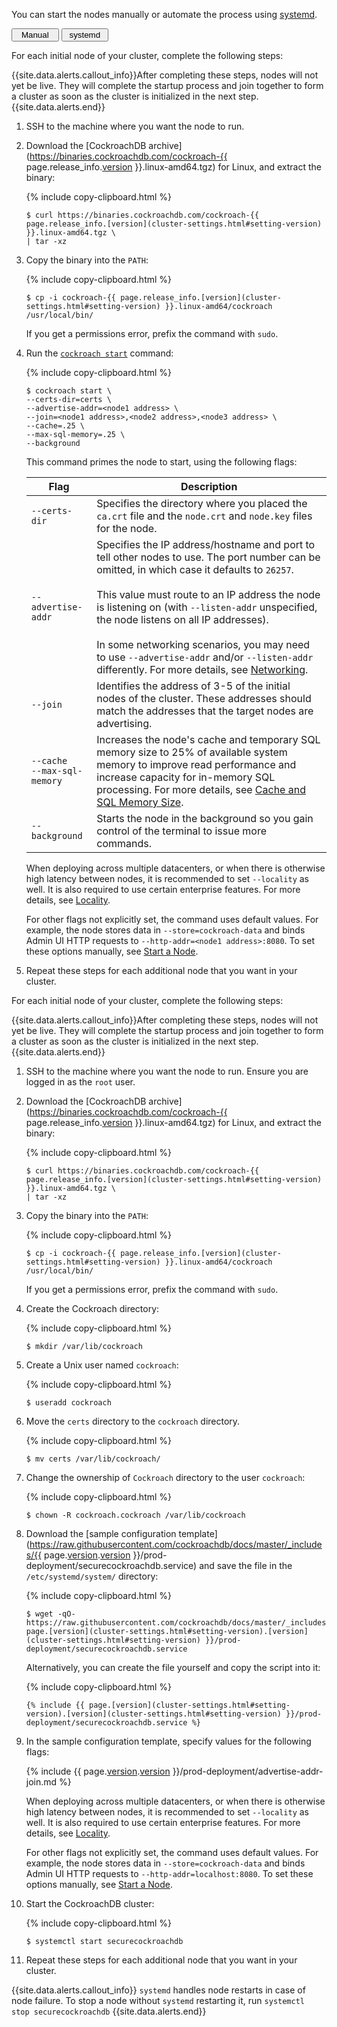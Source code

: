 You can start the nodes manually or automate the process using [systemd](https://www.freedesktop.org/wiki/Software/systemd/).

<div class="filters clearfix">
  <button style="width: 15%" class="filter-button" data-scope="manual">Manual</button>
  <button style="width: 15%" class="filter-button" data-scope="systemd">systemd</button>
</div>
<p></p>

<section class="filter-content" markdown="1" data-scope="manual">

For each initial node of your cluster, complete the following steps:

{{site.data.alerts.callout_info}}After completing these steps, nodes will not yet be live. They will complete the startup process and join together to form a cluster as soon as the cluster is initialized in the next step.{{site.data.alerts.end}}

1. SSH to the machine where you want the node to run.

2. Download the [CockroachDB archive](https://binaries.cockroachdb.com/cockroach-{{ page.release_info.[version](cluster-settings.html#setting-version) }}.linux-amd64.tgz) for Linux, and extract the binary:

    {% include copy-clipboard.html %}
    ~~~ shell
    $ curl https://binaries.cockroachdb.com/cockroach-{{ page.release_info.[version](cluster-settings.html#setting-version) }}.linux-amd64.tgz \
    | tar -xz
    ~~~

3. Copy the binary into the `PATH`:

    {% include copy-clipboard.html %}
    ~~~ shell
    $ cp -i cockroach-{{ page.release_info.[version](cluster-settings.html#setting-version) }}.linux-amd64/cockroach /usr/local/bin/
    ~~~

    If you get a permissions error, prefix the command with `sudo`.

4. Run the [`cockroach start`](start-a-node.html) command:

    {% include copy-clipboard.html %}
    ~~~ shell
    $ cockroach start \
    --certs-dir=certs \
    --advertise-addr=<node1 address> \
    --join=<node1 address>,<node2 address>,<node3 address> \
    --cache=.25 \
    --max-sql-memory=.25 \
    --background
    ~~~

    This command primes the node to start, using the following flags:

    Flag | Description
    -----|------------
    `--certs-dir` | Specifies the directory where you placed the `ca.crt` file and the `node.crt` and `node.key` files for the node.
    `--advertise-addr` | Specifies the IP address/hostname and port to tell other nodes to use. The port number can be omitted, in which case it defaults to `26257`.<br><br>This value must route to an IP address the node is listening on (with `--listen-addr` unspecified, the node listens on all IP addresses).<br><br>In some networking scenarios, you may need to use `--advertise-addr` and/or `--listen-addr` differently. For more details, see [Networking](recommended-production-settings.html#networking).
    `--join` | Identifies the address of 3-5 of the initial nodes of the cluster. These addresses should match the addresses that the target nodes are advertising.
    `--cache`<br>`--max-sql-memory` | Increases the node's cache and temporary SQL memory size to 25% of available system memory to improve read performance and increase capacity for in-memory SQL processing. For more details, see [Cache and SQL Memory Size](recommended-production-settings.html#cache-and-sql-memory-size).
    `--background` | Starts the node in the background so you gain control of the terminal to issue more commands.

    When deploying across multiple datacenters, or when there is otherwise high latency between nodes, it is recommended to set `--locality` as well. It is also required to use certain enterprise features. For more details, see [Locality](start-a-node.html#locality).

	  For other flags not explicitly set, the command uses default values. For example, the node stores data in `--store=cockroach-data` and binds Admin UI HTTP requests to `--http-addr=<node1 address>:8080`. To set these options manually, see [Start a Node](start-a-node.html).

5. Repeat these steps for each additional node that you want in your cluster.

</section>

<section class="filter-content" markdown="1" data-scope="systemd">

For each initial node of your cluster, complete the following steps:

{{site.data.alerts.callout_info}}After completing these steps, nodes will not yet be live. They will complete the startup process and join together to form a cluster as soon as the cluster is initialized in the next step.{{site.data.alerts.end}}

1. SSH to the machine where you want the node to run. Ensure you are logged in as the `root` user.

2. Download the [CockroachDB archive](https://binaries.cockroachdb.com/cockroach-{{ page.release_info.[version](cluster-settings.html#setting-version) }}.linux-amd64.tgz) for Linux, and extract the binary:

    {% include copy-clipboard.html %}
    ~~~ shell
    $ curl https://binaries.cockroachdb.com/cockroach-{{ page.release_info.[version](cluster-settings.html#setting-version) }}.linux-amd64.tgz \
    | tar -xz
    ~~~

3. Copy the binary into the `PATH`:

    {% include copy-clipboard.html %}
    ~~~ shell
    $ cp -i cockroach-{{ page.release_info.[version](cluster-settings.html#setting-version) }}.linux-amd64/cockroach /usr/local/bin/
    ~~~

    If you get a permissions error, prefix the command with `sudo`.

4. Create the Cockroach directory:

    {% include copy-clipboard.html %}
    ~~~ shell
    $ mkdir /var/lib/cockroach
    ~~~

5. Create a Unix user named `cockroach`:

    {% include copy-clipboard.html %}
    ~~~ shell
    $ useradd cockroach
    ~~~

6.  Move the `certs` directory to the `cockroach` directory.

    {% include copy-clipboard.html %}
    ~~~ shell
    $ mv certs /var/lib/cockroach/
    ~~~

7.  Change the ownership of `Cockroach` directory to the user `cockroach`:

    {% include copy-clipboard.html %}
    ~~~ shell
    $ chown -R cockroach.cockroach /var/lib/cockroach
    ~~~

8.  Download the [sample configuration template](https://raw.githubusercontent.com/cockroachdb/docs/master/_includes/{{ page.[version](cluster-settings.html#setting-version).[version](cluster-settings.html#setting-version) }}/prod-deployment/securecockroachdb.service) and save the file in the `/etc/systemd/system/` directory:

    {% include copy-clipboard.html %}
    ~~~ shell
    $ wget -qO- https://raw.githubusercontent.com/cockroachdb/docs/master/_includes/{{ page.[version](cluster-settings.html#setting-version).[version](cluster-settings.html#setting-version) }}/prod-deployment/securecockroachdb.service
    ~~~

    Alternatively, you can create the file yourself and copy the script into it:

    {% include copy-clipboard.html %}
    ~~~ shell
    {% include {{ page.[version](cluster-settings.html#setting-version).[version](cluster-settings.html#setting-version) }}/prod-deployment/securecockroachdb.service %}
    ~~~

9. In the sample configuration template, specify values for the following flags:

    {% include {{ page.[version](cluster-settings.html#setting-version).[version](cluster-settings.html#setting-version) }}/prod-deployment/advertise-addr-join.md %}

    When deploying across multiple datacenters, or when there is otherwise high latency between nodes, it is recommended to set `--locality` as well. It is also required to use certain enterprise features. For more details, see [Locality](start-a-node.html#locality).

 	  For other flags not explicitly set, the command uses default values. For example, the node stores data in `--store=cockroach-data` and binds Admin UI HTTP requests to `--http-addr=localhost:8080`. To set these options manually, see [Start a Node](start-a-node.html).

10. Start the CockroachDB cluster:

    {% include copy-clipboard.html %}
    ~~~ shell
    $ systemctl start securecockroachdb
    ~~~

11. Repeat these steps for each additional node that you want in your cluster.

{{site.data.alerts.callout_info}}
`systemd` handles node restarts in case of node failure. To stop a node without `systemd` restarting it, run `systemctl stop securecockroachdb`
{{site.data.alerts.end}}

</section>
